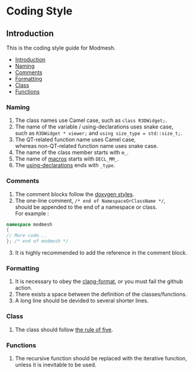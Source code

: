# Coding Style
## Introduction
This is the coding style guide for Modmesh.  
* [Introduction](#introduction)
* [Naming](#naming)
* [Comments](#comments)
* [Formatting](#formatting)
* [Class](#class)
* [Functions](#functions)

### Naming
1. The class names use Camel case, such as ```class R3DWidget;```. 
2. The name of the variable / using-declarations uses snake case,  
such as ```R3DWidget * viewer;``` and ```using size_type = std::size_t;```. 
3. The QT-related function name uses Camel case,  
whereas non-QT-related function name uses snake case.
4. The name of the class member starts with ```m_```.
5. The name of [macros](https://en.cppreference.com/w/cpp/preprocessor/replace) starts with ```DECL_MM_```.
6. The [using-declarations](https://en.cppreference.com/w/cpp/language/using_declaration) ends with ```_type```.

### Comments
1. The comment blocks follow the [doxygen styles](https://www.doxygen.nl/manual/docblocks.html).  
2. The one-line comment, ```/* end of NamespaceOrClassName */```,  
should be appended to the end of a namespace or class.  
For example :
```c++
namespace modmesh
{
// More code...
}; /* end of modmesh */
```
3. It is highly recommended to add the reference in the comment block.

### Formatting
1. It is necessary to obey the [clang-format](https://clang.llvm.org/docs/index.html), or you must fail the github action.  
2. There exists a space between the definition of the classes/functions.
3. A long line should be devided to several shorter lines.

### Class
1. The class should follow [the rule of five](https://en.cppreference.com/w/cpp/language/rule_of_three).

### Functions
1. The recursive function should be replaced with the iterative function, unless it is inevitable to be used.